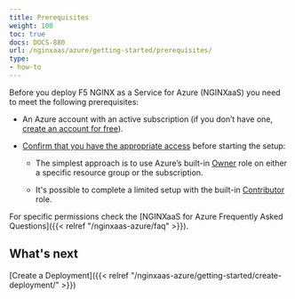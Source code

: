 ```yaml
---
title: Prerequisites
weight: 100
toc: true
docs: DOCS-880
url: /nginxaas/azure/getting-started/prerequisites/
type:
- how-to
---
```


Before you deploy F5 NGINX as a Service for Azure (NGINXaaS) you need to meet the following prerequisites:

- An Azure account with an active subscription (if you don’t have one, [create an account for free](https://azure.microsoft.com/free/?WT.mc_id=A261C142F)).

- [Confirm that you have the appropriate access](https://docs.microsoft.com/en-us/azure/role-based-access-control/check-access) before starting the setup:

  - The simplest approach is to use Azure’s built-in [Owner](https://docs.microsoft.com/en-us/azure/role-based-access-control/built-in-roles#owner) role on either a specific resource group or the subscription.

  - It's possible to complete a limited setup with the built-in [Contributor](https://docs.microsoft.com/en-us/azure/role-based-access-control/built-in-roles#contributor) role.

For specific permissions check the [NGINXaaS for Azure Frequently Asked Questions]({{< relref "/nginxaas-azure/faq" >}}).

## What's next

[Create a Deployment]({{< relref "/nginxaas-azure/getting-started/create-deployment/" >}})

